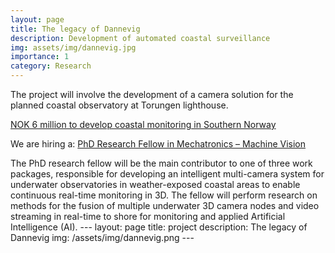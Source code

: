 ```yaml
---
layout: page
title: The legacy of Dannevig
description: Development of automated coastal surveillance
img: assets/img/dannevig.jpg
importance: 1
category: Research 
---
```

The project will involve the development of a camera solution for the planned coastal observatory at Torungen lighthouse.

<a href='https://www.uia.no/en/news/nok-6-million-to-develop-coastal-monitoring-in-southern-norway'>NOK 6 million to develop coastal monitoring in Southern Norway</a>

We are hiring a: <a href='https://www.jobbnorge.no/en/available-jobs/job/239544/phd-research-fellow-in-mechatronics-machine-vision'>PhD Research Fellow in Mechatronics – Machine Vision</a>

The PhD research fellow will be the main contributor to one of three work packages, responsible for developing an intelligent multi-camera system for underwater observatories in weather-exposed coastal areas to enable continuous real-time monitoring in 3D. The fellow will perform research on methods for the fusion of multiple underwater 3D camera nodes and video streaming in real-time to shore for monitoring and applied Artificial Intelligence (AI).
    ---
    layout: page
    title: project
    description: The legacy of Dannevig
    img: /assets/img/dannevig.png
    ---


